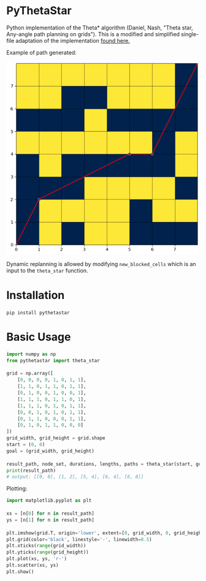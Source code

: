 # PyThetaStar
Python implementation of the Theta* algorithm (Daniel, Nash, "Theta star, Any-angle path planning on grids"). This is a modified and simplified single-file adaptation of the implementation [found here.](https://github.com/rhidra/phi_star_2d/blob/master/theta_star.py)

Example of path generated:

![Path generated](https://github.com/alek5k/pythetastar/raw/master/examples/path.png)

Dynamic replanning is allowed by modifying `new_blocked_cells` which is an input to the `theta_star` function.

# Installation
`pip install pythetastar`

# Basic Usage
```python
import numpy as np
from pythetastar import theta_star

grid = np.array([
    [0, 0, 0, 0, 1, 0, 1, 1],
    [1, 1, 0, 1, 1, 0, 1, 1],
    [0, 1, 0, 0, 1, 0, 0, 1],
    [1, 1, 1, 0, 1, 1, 0, 1],
    [1, 1, 1, 0, 1, 0, 1, 1],
    [0, 0, 1, 0, 1, 0, 1, 1],
    [0, 1, 1, 0, 0, 0, 1, 1],
    [0, 1, 0, 1, 1, 0, 0, 0]
])
grid_width, grid_height = grid.shape
start = (0, 0)
goal = (grid_width, grid_height)

result_path, node_set, durations, lengths, paths = theta_star(start, goal, grid)
print(result_path) 
# output: [[0, 0], [1, 2], [5, 4], [6, 4], [8, 8]]
```

Plotting:
```python
import matplotlib.pyplot as plt

xs = [n[0] for n in result_path]
ys = [n[1] for n in result_path]

plt.imshow(grid.T, origin='lower', extent=[0, grid_width, 0, grid_height], cmap='cividis') # Transpose aligns rows (axis 0) with y-axis and columns (axis 1) with x-axis.
plt.grid(color='black', linestyle='-', linewidth=0.5)
plt.xticks(range(grid_width))  
plt.yticks(range(grid_height))
plt.plot(xs, ys, 'r-')
plt.scatter(xs, ys)
plt.show()
```